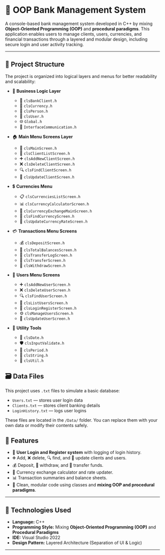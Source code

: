 # 🏦 OOP Bank Management System

A console-based bank management system developed in C++ by mixing **Object-Oriented Programming (OOP)** and **procedural paradigms**. This application enables users to manage clients, users, currencies, and financial transactions through a layered and modular design, including secure login and user activity tracking.

---

## 📁 Project Structure

The project is organized into logical layers and menus for better readability and scalability:

- 🎯 **Business Logic Layer**
  - 🏦 `clsBankClient.h`
  - 💱 `clsCurrency.h`
  - 👤 `clsPerson.h`
  - 🔐 `clsUser.h`
  - 🌐 `Global.h`
  - 🔧 `InterfaceCommunication.h`

- 🏠 **Main Menu Screens Layer**
  - 📜 `clsMainScreen.h`
  - 👥 `clsClientListScreen.h`
  - ➕ `clsAddNewClientScreen.h`
  - ❌ `clsDeleteClientScreen.h`
  - 🔍 `clsFindClientScreen.h`
  - 📝 `clsUpdateClientScreen.h`

- 💲 **Currencies Menu**
  - 📋 `clsCurrenciesListScreen.h`
  - 📊 `clsCurrencyCalculatorScreen.h`
  - 🔁 `clsCurrencyExchangeMainScreen.h`
  - 🔎 `clsFindCurrencyScreen.h`
  - 🧾 `clsUpdateCurrencyRateScreen.h`

- 💳 **Transactions Menu Screens**
  - 💰 `clsDepositScreen.h`
  - 🧾 `clsTotalBalancesScreen.h`
  - 📄 `clsTransferLogScreen.h`
  - 🔁 `clsTransferScreen.h`
  - 💸 `clsWithdrawScreen.h`

- 👤 **Users Menu Screens**
  - ➕ `clsAddNewUserScreen.h`
  - ❌ `clsDeleteUserScreen.h`
  - 🔍 `clsFindUserScreen.h`
  - 👥 `clsListUsersScreen.h`
  - 🔑 `clsLoginRegisterScreen.h`
  - ⚙️ `clsManageUsersScreen.h`
  - 📝 `clsUpdateUserScreen.h`

- 🧰 **Utility Tools**
  - 📅 `clsDate.h`
  - 🛡️ `clsInputValidate.h`
  - 📆 `clsPeriod.h`
  - 📝 `clsString.h`
  - 🧠 `clsUtil.h`
 


## 🗃️ Data Files

This project uses `.txt` files to simulate a basic database:
- `Users.txt` — stores user login data
- `Clients.txt` — stores client banking details
- `LoginHistory.txt` — logs user logins

These files are located in the `/Data/` folder.
You can replace them with your own data or modify their contents safely.


## 🎯 Features

- 🔐 **User Login and Register system** with logging of login history.
- ➕ Add, ❌ delete, 🔍 find, and 📝 update clients and users.
- 💰 Deposit, 💸 withdraw, and 🔁 transfer funds.
- 💱 Currency exchange calculator and rate updater.
- 📊 Transaction summaries and balance sheets.
- 🧼 Clean, modular code using classes and **mixing OOP and procedural paradigms**.

---

## 🧱 Technologies Used

- **Language:** C++
- **Programming Style:** Mixing **Object-Oriented Programming (OOP)** and **Procedural Paradigms**
- **IDE:** Visual Studio 2022
- **Design Pattern:** Layered Architecture (Separation of UI & Logic)
  
---
